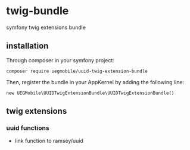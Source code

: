 # twig-bundle

symfony twig extensions bundle

## installation

Through composer in your symfony project:

    composer require uegmobile/uuid-twig-extension-bundle

Then, register the bundle in your AppKernel by adding the following line:

    new UEGMobile\UUIDTwigExtensionBundle\UUIDTwigExtensionBundle()

    
## twig extensions    

### uuid functions

* link function to ramsey/uuid
